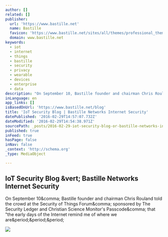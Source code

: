 ```yaml
---
author: []
related: []
publisher:
  url: 'https://www.bastille.net'
  name: Bastille
  favicon: 'https://www.bastille.net/sites/all/themes/professional_theme/favicon.ico'
  domain: www.bastille.net
keywords:
  - iot
  - internet
  - things
  - bastille
  - security
  - privacy
  - wearable
  - devices
  - enterprise
  - data
description: "On September 10, Bastille founder and chairman Chris Rouland told the crowd at the Security of Things Forum, sponsored by The Security Ledger and Christian Science Monitor's Passcode, that \"the early days of the Internet remind me of where we are..."
inLanguage: en
app_links: []
isBasedOnUrl: 'https://www.bastille.net/blog'
title: 'IoT Security Blog | Bastille Networks Internet Security'
datePublished: '2016-02-29T14:57:07.732Z'
dateModified: '2016-02-29T14:54:38.971Z'
sourcePath: _posts/2016-02-29-iot-security-blog-or-bastille-networks-internet-security.md
published: true
inFeed: true
hasPage: false
inNav: false
_context: 'http://schema.org'
_type: MediaObject

---
```

<article style=""><h1>IoT Security Blog &amp;vert; Bastille Networks Internet Security</h1><p>On September 10&amp;comma; Bastille founder and chairman Chris Rouland told the crowd at the Security of Things Forum&amp;comma; sponsored by The Security Ledger and Christian Science Monitor's Passcode&amp;comma; that "the early days of the Internet remind me of where we are&amp;period;&amp;period;&amp;period;</p><img src="https://www.bastille.net/sites/default/files/banner_Bastille_bus_0.jpg" /></article>